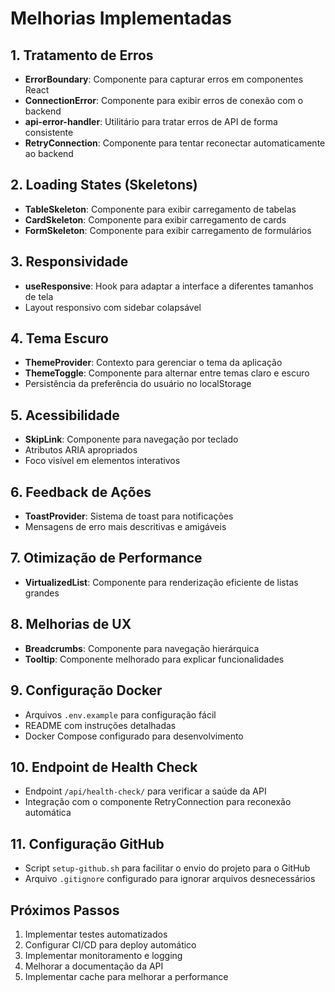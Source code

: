 # Melhorias Implementadas

## 1. Tratamento de Erros

- **ErrorBoundary**: Componente para capturar erros em componentes React
- **ConnectionError**: Componente para exibir erros de conexão com o backend
- **api-error-handler**: Utilitário para tratar erros de API de forma consistente
- **RetryConnection**: Componente para tentar reconectar automaticamente ao backend

## 2. Loading States (Skeletons)

- **TableSkeleton**: Componente para exibir carregamento de tabelas
- **CardSkeleton**: Componente para exibir carregamento de cards
- **FormSkeleton**: Componente para exibir carregamento de formulários

## 3. Responsividade

- **useResponsive**: Hook para adaptar a interface a diferentes tamanhos de tela
- Layout responsivo com sidebar colapsável

## 4. Tema Escuro

- **ThemeProvider**: Contexto para gerenciar o tema da aplicação
- **ThemeToggle**: Componente para alternar entre temas claro e escuro
- Persistência da preferência do usuário no localStorage

## 5. Acessibilidade

- **SkipLink**: Componente para navegação por teclado
- Atributos ARIA apropriados
- Foco visível em elementos interativos

## 6. Feedback de Ações

- **ToastProvider**: Sistema de toast para notificações
- Mensagens de erro mais descritivas e amigáveis

## 7. Otimização de Performance

- **VirtualizedList**: Componente para renderização eficiente de listas grandes

## 8. Melhorias de UX

- **Breadcrumbs**: Componente para navegação hierárquica
- **Tooltip**: Componente melhorado para explicar funcionalidades

## 9. Configuração Docker

- Arquivos `.env.example` para configuração fácil
- README com instruções detalhadas
- Docker Compose configurado para desenvolvimento

## 10. Endpoint de Health Check

- Endpoint `/api/health-check/` para verificar a saúde da API
- Integração com o componente RetryConnection para reconexão automática

## 11. Configuração GitHub

- Script `setup-github.sh` para facilitar o envio do projeto para o GitHub
- Arquivo `.gitignore` configurado para ignorar arquivos desnecessários

## Próximos Passos

1. Implementar testes automatizados
2. Configurar CI/CD para deploy automático
3. Implementar monitoramento e logging
4. Melhorar a documentação da API
5. Implementar cache para melhorar a performance